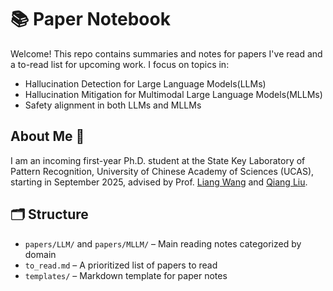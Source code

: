# 📚 Paper Notebook
Welcome! This repo contains summaries and notes for papers I've read and a to-read list for upcoming work. I focus on topics in:
- Hallucination Detection for Large Language Models(LLMs)
- Hallucination Mitigation for Multimodal Large Language Models(MLLMs)
- Safety alignment in both LLMs and MLLMs

## About Me 🔆
I am an incoming first-year Ph.D. student at the State Key Laboratory of Pattern Recognition, University of Chinese Academy of Sciences (UCAS), starting in September 2025, advised by Prof. [Liang Wang](https://people.ucas.ac.cn/~wangliang) and [Qiang Liu](https://people.ucas.ac.cn/~qiangliu).

## 🗂 Structure

- `papers/LLM/` and `papers/MLLM/` – Main reading notes categorized by domain
- `to_read.md` – A prioritized list of papers to read
- `templates/` – Markdown template for paper notes
